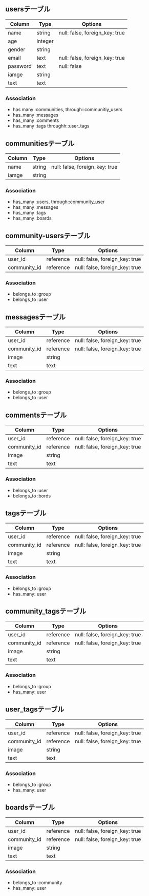 ## usersテーブル
|Column|Type|Options|
|------|----|-------|
|name|string|null: false, foreign_key: true|
|age|integer||
|gender|string||
|email|text|null: false, foreign_key: true|
|password|text|null: false|
|iamge|string||
|text|text||
### Association
- has many :communities, through::communitiy_users
- has_many :messages
- has_many :comments
- has_many :tags throughh::user_tags


## communitiesテーブル
|Column|Type|Options|
|------|----|-------|
|name|string|null: false, foreign_key: true|
|iamge|string||
### Association
- has_many :users, through::community_user
- has_many :messages
- has_many :tags
- has_many :boards

## community-usersテーブル
|Column|Type|Options|
|------|----|-------|
|user_id|reference|null: false, foreign_key: true|
|community_id|reference|null: false, foreign_key: true|
### Association
- belongs_to :group
- belongs_to :user

## messagesテーブル
|Column|Type|Options|
|------|----|-------|
|user_id|reference|null: false, foreign_key: true|
|community_id|reference|null: false, foreign_key: true|
|image|string||
|text|text||
### Association
- belongs_to :group
- belongs_to :user


## commentsテーブル
|Column|Type|Options|
|------|----|-------|
|user_id|reference|null: false, foreign_key: true|
|community_id|reference|null: false, foreign_key: true|
|image|string||
|text|text||
### Association
- belongs_to :user
- belongs_to :bords


## tagsテーブル
|Column|Type|Options|
|------|----|-------|
|user_id|reference|null: false, foreign_key: true|
|community_id|reference|null: false, foreign_key: true|
|image|string||
|text|text||
### Association
- belongs_to :group
- has_many: user


## community_tagsテーブル
|Column|Type|Options|
|------|----|-------|
|user_id|reference|null: false, foreign_key: true|
|community_id|reference|null: false, foreign_key: true|
|image|string||
|text|text||
### Association
- belongs_to :group
- has_many: user

## user_tagsテーブル
|Column|Type|Options|
|------|----|-------|
|user_id|reference|null: false, foreign_key: true|
|community_id|reference|null: false, foreign_key: true|
|image|string||
|text|text||
### Association
- belongs_to :group
- has_many: user

## boardsテーブル
|Column|Type|Options|
|------|----|-------|
|user_id|reference|null: false, foreign_key: true|
|community_id|reference|null: false, foreign_key: true|
|image|string||
|text|text||

### Association
- belongs_to :community
- has_many: user